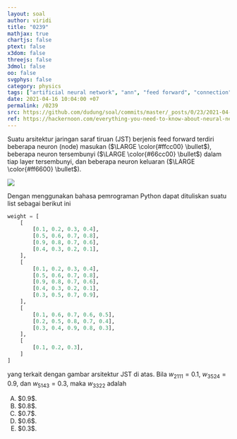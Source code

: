 ```yaml
---
layout: soal
author: viridi
title: "0239"
mathjax: true
chartjs: false
ptext: false
x3dom: false
threejs: false
3dmol: false
oo: false
svgphys: false
category: physics
tags: ["artificial neural network", "ann", "feed forward", "connection", "weight", "layer", "node", "neuron", "list", "python", "fi3201", "2020-2"]
date: 2021-04-16 10:04:00 +07
permalink: /0239
src: https://github.com/dudung/soal/commits/master/_posts/0/23/2021-04-16-ann-connection-8.md
ref: https://hackernoon.com/everything-you-need-to-know-about-neural-networks-8988c3ee4491
---
```

Suatu arsitektur jaringan saraf tiruan (JST) berjenis feed forward terdiri beberapa neuron (node) masukan ($\LARGE \color{#ffcc00} \bullet$), beberapa neuron tersembunyi ($\LARGE \color{#66cc00} \bullet$) dalam tiap layer tersembunyi, dan beberapa neuron keluaran ($\LARGE \color{#ff6600} \bullet$).

![]({{site.baseurl}}/assets/img/0/23/0231.png)

Dengan menggunakan bahasa pemrograman Python dapat dituliskan suatu list sebagai berikut ini

```python
weight = [
	[ 
		[0.1, 0.2, 0.3, 0.4],
		[0.5, 0.6, 0.7, 0.8],
		[0.9, 0.8, 0.7, 0.6],
		[0.4, 0.3, 0.2, 0.1],
	],
	[
		[0.1, 0.2, 0.3, 0.4],
		[0.5, 0.6, 0.7, 0.8],
		[0.9, 0.8, 0.7, 0.6],
		[0.4, 0.3, 0.2, 0.1],
		[0.3, 0.5, 0.7, 0.9],
	],
	[
		[0.1, 0.6, 0.7, 0.6, 0.5],
		[0.2, 0.5, 0.8, 0.7, 0.4],
		[0.3, 0.4, 0.9, 0.8, 0.3],
	],
	[
		[0.1, 0.2, 0.3],
	]
]
```

yang terkait dengan gambar arsitektur JST di atas. Bila $w_{2111} = 0.1$, $w_{3524} = 0.9$, dan $w_{5143} = 0.3$, maka $w_{3322}$ adalah

<ol type="A">
<li>$0.9$.
<li>$0.8$.
<li>$0.7$.
<li>$0.6$.
<li>$0.3$.
